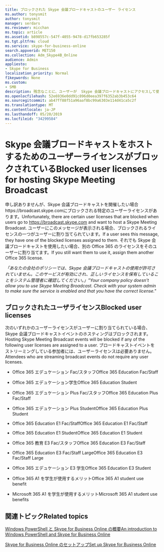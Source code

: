 ```yaml
---
title: ブロックされた Skype 会議ブロードキャストのユーザー ライセンス
ms.author: tonysmit
author: tonysmit
manager: serdars
ms.reviewer: micchan
ms.topic: article
ms.assetid: b898557c-547f-4055-9478-d17fb653285f
ms.tgt.pltfrm: cloud
ms.service: skype-for-business-online
search.appverid: MET150
ms.collection: Adm_Skype4B_Online
audience: Admin
appliesto:
- Skype for Business
localization_priority: Normal
f1keywords: None
ms.custom:
- SMB
description: 残念なことに、ユーザーが  Skype 会議ブロードキャストにアクセスして使用するときに、ブロックされる特定のユーザー ライセンスがあります。https://broadcast.skype.com ユーザーにこのメッセージが表示される場合、ブロックされるライセンスの一つがユーザーに割り当てられています。 それでも Skype 会議ブロードキャストを使用したい場合、別の Office 365 のライセンスをそのユーザーに割り当てます。
ms.openlocfilehash: 52e6936e0dd91c896d0eea397f6352ab3b453c64
ms.sourcegitcommit: ab47ff88f51a96aaf8bc99a6303e114d41ca5c2f
ms.translationtype: MT
ms.contentlocale: ja-JP
ms.lasthandoff: 05/20/2019
ms.locfileid: "34299584"
---
```

# <a name="blocked-user-licenses-for-hosting-skype-meeting-broadcast"></a><span data-ttu-id="1dbe9-105">Skype 会議ブロードキャストをホストするためのユーザーライセンスがブロックされている</span><span class="sxs-lookup"><span data-stu-id="1dbe9-105">Blocked user licenses for hosting Skype Meeting Broadcast</span></span>

<span data-ttu-id="1dbe9-106">申し訳ありませんが、Skype 会議ブロードキャストを開催したい場合https://broadcast.skype.comにブロックされる特定のユーザーライセンスがあります。</span><span class="sxs-lookup"><span data-stu-id="1dbe9-106">Unfortunately, there are certain user licenses that are blocked when users go to https://broadcast.skype.com and want to host a Skype Meeting Broadcast.</span></span> <span data-ttu-id="1dbe9-107">ユーザーにこのメッセージが表示される場合、ブロックされるライセンスの一つがユーザーに割り当てられています。</span><span class="sxs-lookup"><span data-stu-id="1dbe9-107">If a user sees this message, they have one of the blocked licenses assigned to them.</span></span> <span data-ttu-id="1dbe9-108">それでも Skype 会議ブロードキャストを使用したい場合、別の Office 365 のライセンスをそのユーザーに割り当てます。</span><span class="sxs-lookup"><span data-stu-id="1dbe9-108">If you still want them to use it, assign them another Office 365 license.</span></span>
  
 <span data-ttu-id="1dbe9-109">*「あなたの会社のポリシーでは、Skype 会議ブロードキャストの使用が許可されていません。このサービスが有効にされ、正しいライセンスを保有していることをシステム管理者に確認してください。」*</span><span class="sxs-lookup"><span data-stu-id="1dbe9-109">*"Your company policy doesn't allow you to use Skype Meeting Broadcast. Check with your system admin to make sure the service is enabled and that you have the correct license."*</span></span> 
  
## <a name="blocked-user-licenses"></a><span data-ttu-id="1dbe9-110">ブロックされたユーザライセンス</span><span class="sxs-lookup"><span data-stu-id="1dbe9-110">Blocked user licenses</span></span> 

<span data-ttu-id="1dbe9-111">次のいずれかのユーザーライセンスがユーザーに割り当てられている場合、Skype 会議ブロードキャストイベントのホスティングはブロックされます。</span><span class="sxs-lookup"><span data-stu-id="1dbe9-111">Hosting Skype Meeting Broadcast events will be blocked if any of the following user licenses are assigned to a user.</span></span> <span data-ttu-id="1dbe9-112">ブロードキャストイベントをストリーミングしている参加者には、ユーザーライセンスは必要ありません。</span><span class="sxs-lookup"><span data-stu-id="1dbe9-112">Attendees who are streaming broadcast events do not require any user licenses.</span></span>
  
- <span data-ttu-id="1dbe9-113">Office 365 エデュケーション Fac/スタッフ</span><span class="sxs-lookup"><span data-stu-id="1dbe9-113">Office 365 Education Fac/Staff</span></span>
    
- <span data-ttu-id="1dbe9-114">Office 365 エデュケーション学生</span><span class="sxs-lookup"><span data-stu-id="1dbe9-114">Office 365 Education Student</span></span>
    
- <span data-ttu-id="1dbe9-115">Office 365 エデュケーション Plus Fac/スタッフ</span><span class="sxs-lookup"><span data-stu-id="1dbe9-115">Office 365 Education Plus Fac/Staff</span></span>
    
- <span data-ttu-id="1dbe9-116">Office 365 エデュケーション Plus Student</span><span class="sxs-lookup"><span data-stu-id="1dbe9-116">Office 365 Education Plus Student</span></span>
    
- <span data-ttu-id="1dbe9-117">Office 365 Education E1 Fac/Staff</span><span class="sxs-lookup"><span data-stu-id="1dbe9-117">Office 365 Education E1 Fac/Staff</span></span>
    
- <span data-ttu-id="1dbe9-118">Office 365 Education E1 Student</span><span class="sxs-lookup"><span data-stu-id="1dbe9-118">Office 365 Education E1 Student</span></span>
    
- <span data-ttu-id="1dbe9-119">Office 365 教育 E3 Fac/スタッフ</span><span class="sxs-lookup"><span data-stu-id="1dbe9-119">Office 365 Education E3 Fac/Staff</span></span>
    
- <span data-ttu-id="1dbe9-120">Office 365 Education E3 Fac/Staff Large</span><span class="sxs-lookup"><span data-stu-id="1dbe9-120">Office 365 Education E3 Fac/Staff Large</span></span>
    
- <span data-ttu-id="1dbe9-121">Office 365 エデュケーション E3 学生</span><span class="sxs-lookup"><span data-stu-id="1dbe9-121">Office 365 Education E3 Student</span></span>
    
- <span data-ttu-id="1dbe9-122">Office 365 A1 を学生が使用するメリット</span><span class="sxs-lookup"><span data-stu-id="1dbe9-122">Office 365 A1 student use benefit</span></span>
    
- <span data-ttu-id="1dbe9-123">Microsoft 365 A1 を学生が使用するメリット</span><span class="sxs-lookup"><span data-stu-id="1dbe9-123">Microsoft 365 A1 student use benefits</span></span>

    
## <a name="related-topics"></a><span data-ttu-id="1dbe9-124">関連トピック</span><span class="sxs-lookup"><span data-stu-id="1dbe9-124">Related topics</span></span>

[<span data-ttu-id="1dbe9-125">Windows PowerShell と Skype for Business Online の概要</span><span class="sxs-lookup"><span data-stu-id="1dbe9-125">An introduction to Windows PowerShell and Skype for Business Online</span></span>](https://go.microsoft.com/fwlink/?LinkId=525039)
  
[<span data-ttu-id="1dbe9-126">Skype for Business Online のセットアップ</span><span class="sxs-lookup"><span data-stu-id="1dbe9-126">Set up Skype for Business Online</span></span>](../set-up-skype-for-business-online/set-up-skype-for-business-online.md)

  
 
